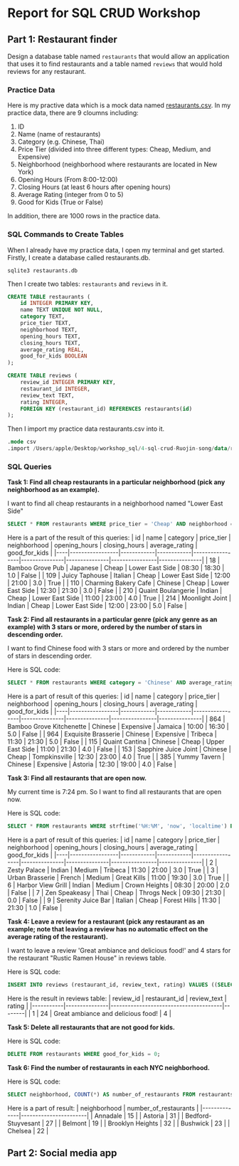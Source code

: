 # Report for SQL CRUD Workshop

## Part 1: Restaurant finder
Design a database table named `restaurants` that would allow an application that uses it to find restaurants and a table named `reviews` that would hold reviews for any restaurant.
### Practice Data
Here is my practive data which is a mock data named [restaurants.csv](https://github.com/dbdesign-students-spring2024/4-sql-crud-Ruojin-song/blob/main/data/restaurants.csv). In my practice data, there are 9 cloumns including: 

1. ID
2. Name (name of restaurants)
3. Category (e.g. Chinese, Thai)
4. Price Tier (divided into three different types: Cheap, Medium, and Expensive)
5. 	Neighborhood (neighborhood where restaurants are located in New York)
6. Opening Hours (From 8:00-12:00)
7. Closing Hours (at least 6 hours after opening hours)
8. Average Rating (integer from 0 to 5)
9. Good for Kids (True or False)

In addition, there are 1000 rows in the practice data.

### SQL Commands to Create Tables
When I already have my practice data, I open my terminal and get started. 
Firstly, I create a database called restaurants.db.
```
sqlite3 restaurants.db
```
Then I create two tables: `restaurants` and `reviews` in it.
```sql
CREATE TABLE restaurants (
    id INTEGER PRIMARY KEY,
    name TEXT UNIQUE NOT NULL,
    category TEXT,
    price_tier TEXT,
    neighborhood TEXT,
    opening_hours TEXT,
    closing_hours TEXT,
    average_rating REAL,
    good_for_kids BOOLEAN
);
```
```sql
CREATE TABLE reviews (
    review_id INTEGER PRIMARY KEY,
    restaurant_id INTEGER,
    review_text TEXT,
    rating INTEGER,
    FOREIGN KEY (restaurant_id) REFERENCES restaurants(id)
);
```
Then I import my practice data restaurants.csv into it. 
```sql
.mode csv
.import /Users/apple/Desktop/workshop_sql/4-sql-crud-Ruojin-song/data/restaurants.csv restaurants
```
### SQL Queries

**Task 1: Find all cheap restaurants in a particular neighborhood (pick any neighborhood as an example).**

I want to find all cheap restaurants in a neighborhood named "Lower East Side"
```sql
SELECT * FROM restaurants WHERE price_tier = 'Cheap' AND neighborhood = 'Lower East Side';
```
Here is a part of the result of this queries:
| id | name             | category   | price_tier | neighborhood    | opening_hours | closing_hours | average_rating | good_for_kids |
|----|-----------------|------------|------------|-----------------|---------------|---------------|----------------|---------------|
| 18   | Bamboo Grove Pub | Japanese   | Cheap      | Lower East Side | 08:30         | 18:30         | 1.0            | False          |
| 109 | Juicy Taphouse  | Italian    | Cheap      | Lower East Side | 12:00         | 21:00         | 3.0            | True           |
| 110 | Charming Bakery Cafe | Chinese | Cheap | Lower East Side | 12:30         | 21:30         | 3.0            | False          |
| 210 | Quaint Boulangerie | Indian   | Cheap | Lower East Side | 11:00         | 23:00         | 4.0            | True           |
| 214 | Moonlight Joint | Indian     | Cheap      | Lower East Side | 12:00         | 23:00         | 5.0            | False          |



**Task 2: Find all restaurants in a particular genre (pick any genre as an example) with 3 stars or more, ordered by the number of stars in descending order.**

I want to find Chinese food with 3 stars or more and ordered by the number of stars in descending order.

Here is SQL code:
```sql
SELECT * FROM restaurants WHERE category = 'Chinese' AND average_rating >= 3 ORDER BY average_rating DESC;
```



Here is a part of result of this queries:
| id | name             | category   | price_tier | neighborhood    | opening_hours | closing_hours | average_rating | good_for_kids |
|----|-----------------|------------|------------|-----------------|---------------|---------------|----------------|---------------|
| 864 | Bamboo Grove Kitchenette | Chinese | Expensive | Jamaica | 10:00         | 16:30         | 5.0            | False          |
| 964 | Exquisite Brasserie | Chinese | Expensive | Tribeca | 11:30         | 21:30         | 5.0            | False          |
| 115 | Quaint Cantina | Chinese | Cheap | Upper East Side | 11:00         | 21:30         | 4.0            | False          |
| 153 | Sapphire Juice Joint | Chinese | Cheap | Tompkinsville | 12:30         | 23:00         | 4.0            | True           |
| 385 | Yummy Tavern | Chinese | Expensive | Astoria | 12:30         | 19:00         | 4.0            | False          |


**Task 3: Find all restaurants that are open now.**

My current time is 7:24 pm. So I want to find all restaurants that are open now. 

Here is SQL code:
```sql
SELECT * FROM restaurants WHERE strftime('%H:%M', 'now', 'localtime') BETWEEN opening_hours AND closing_hours;
```
Here is a part of result of this queries:
| id | name             | category   | price_tier | neighborhood    | opening_hours | closing_hours | average_rating | good_for_kids |
|----|-----------------|------------|------------|-----------------|---------------|---------------|----------------|---------------|
| 2    | Zesty Palace    | Indian     | Medium     | Tribeca      | 11:30         | 21:00         | 3.0            | True           |
| 3    | Urban Brasserie | French     | Medium     | Great Kills  | 11:00         | 19:30         | 3.0            | True           |
| 6    | Harbor View Grill | Indian     | Medium     | Crown Heights | 08:30         | 20:00         | 2.0            | False          |
| 7    | Zen Speakeasy   | Thai       | Cheap      | Throgs Neck  | 09:30         | 21:30         | 0.0            | False          |
| 9    | Serenity Juice Bar | Italian   | Cheap      | Forest Hills | 11:30         | 21:30         | 1.0            | False          |

**Task 4: Leave a review for a restaurant (pick any restaurant as an example; note that leaving a review has no automatic effect on the average rating of the restaurant).**

I want to leave a review 'Great ambiance and delicious food!' and 4 stars for the restaurant "Rustic Ramen House" in reviews table.

Here is SQL code:

```sql
INSERT INTO reviews (restaurant_id, review_text, rating) VALUES ((SELECT id FROM restaurants WHERE name = 'Rustic Ramen House'), 'Great ambiance and delicious food!', 4);
```

Here is the result in reviews table:
| review_id | restaurant_id | review_text                             | rating |
|-----------|---------------|---------------------------------------|--------|
| 1         | 24           | Great ambiance and delicious food!      | 4      |

**Task 5: Delete all restaurants that are not good for kids.**

Here is SQL code:
```sql
DELETE FROM restaurants WHERE good_for_kids = 0;
```

**Task 6: Find the number of restaurants in each NYC neighborhood.**

 Here is SQL code:
 ```sql
SELECT neighborhood, COUNT(*) AS number_of_restaurants FROM restaurants GROUP BY neighborhood;
 ```
 Here is a part of result:
 | neighborhood | number_of_restaurants |
|--------------|-----------------------|
| Annadale     | 15                 |
| Astoria      | 31                    |
| Bedford-Stuyvesant | 27 |
| Belmont      | 19                    |
| Brooklyn Heights | 32 |
| Bushwick      | 23                    |
| Chelsea      | 22                    |


## Part 2: Social media app





